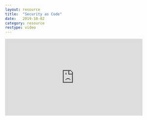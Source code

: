 ```yaml
---
layout: resource
title:  "Security as Code"
date:   2019-10-02
category: resource
restype: video
---
```


<iframe width="450" height="253" src="https://www.youtube.com/embed/JQ0yLU26j5I" frameborder="0" allow="accelerometer; autoplay; encrypted-media; gyroscope; picture-in-picture" allowfullscreen></iframe>